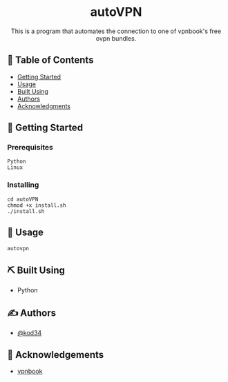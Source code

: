 <h1 align="center">autoVPN</h1>

<p align="center"> This is a program that automates the connection to one of vpnbook's free ovpn bundles.  
    <br> 
</p>

## 📝 Table of Contents

- [Getting Started](#getting_started)
- [Usage](#usage)
- [Built Using](#built_using)
- [Authors](#authors)
- [Acknowledgments](#acknowledgement)

## 🏁 Getting Started <a name = "getting_started"></a>

### Prerequisites

```
Python
Linux
```

### Installing


```
cd autoVPN
chmod +x install.sh
./install.sh
```

## 🎈 Usage <a name="usage"></a>

```
autovpn
```

## ⛏️ Built Using <a name = "built_using"></a>

- Python

## ✍️ Authors <a name = "authors"></a>

- [@kod34](https://github.com/kod34)

## 🎉 Acknowledgements <a name = "acknowledgement"></a>

- <a href='https://vpnbook.com'>vpnbook</a>
